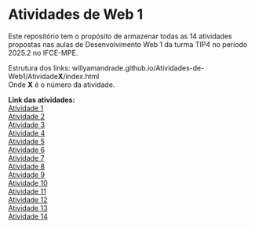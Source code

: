 # Atividades de Web 1

Este repositório tem o propósito de armazenar todas as 14 atividades propostas nas aulas de Desenvolvimento Web 1 da turma TIP4 no período 2025.2 no IFCE-MPE.

Estrutura dos links: willyamandrade.github.io/Atividades-de-Web1/Atividade**X**/index.html\
Onde **X** é o número da atividade.

**Link das atividades:**\
[Atividade 1](https://willyamandrade.github.io/Atividades-de-Web1/Atividade1/index.html)\
[Atividade 2](https://willyamandrade.github.io/Atividades-de-Web1/Atividade2/index.html)\
[Atividade 3](https://willyamandrade.github.io/Atividades-de-Web1/Atividade3/index.html)\
[Atividade 4](https://willyamandrade.github.io/Atividades-de-Web1/Atividade4/index.html)\
[Atividade 5](https://willyamandrade.github.io/Atividades-de-Web1/Atividade5/index.html)\
[Atividade 6](https://willyamandrade.github.io/Atividades-de-Web1/Atividade6/index.html)\
[Atividade 7](https://willyamandrade.github.io/Atividades-de-Web1/Atividade7/index.html)\
[Atividade 8](https://willyamandrade.github.io/Atividades-de-Web1/Atividade8/index.html)\
[Atividade 9](https://willyamandrade.github.io/Atividades-de-Web1/Atividade9/index.html)\
[Atividade 10](https://willyamandrade.github.io/Atividades-de-Web1/Atividade10/index.html)\
[Atividade 11](https://willyamandrade.github.io/Atividades-de-Web1/Atividade11/index.html)\
[Atividade 12](https://willyamandrade.github.io/Atividades-de-Web1/Atividade12/index.html)\
[Atividade 13](https://willyamandrade.github.io/Atividades-de-Web1/Atividade13/index.html)\
[Atividade 14](https://willyamandrade.github.io/Atividades-de-Web1/Atividade14/index.html)
